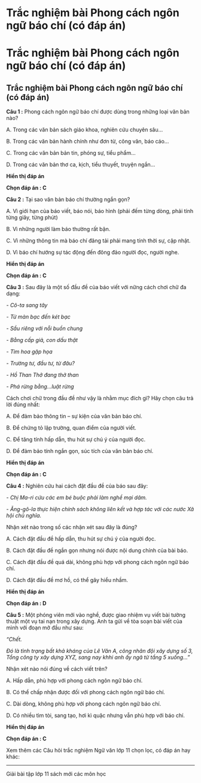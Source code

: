 # Trắc nghiệm bài Phong cách ngôn ngữ báo chí (có đáp án)

# Trắc nghiệm bài Phong cách ngôn ngữ báo chí (có đáp án)

## Trắc nghiệm bài Phong cách ngôn ngữ báo chí (có đáp án)

**Câu 1 :** Phong cách ngôn ngữ báo chí được dùng trong những loại văn bản nào? 

A. Trong các văn bản sách giáo khoa, nghiên cứu chuyên sâu…

B. Trong các văn bản hành chính như đơn từ, công văn, báo cáo…

C. Trong các văn bản bản tin, phóng sự, tiểu phẩm…

D. Trong các văn bản thơ ca, kịch, tiểu thuyết, truyện ngắn…

**Hiển thị đáp án**

**Chọn đáp án : C**

**Câu 2 :** Tại sao văn bản báo chí thường ngắn gọn? 

A. Vì giới hạn của báo viết, báo nói, báo hình (phải đếm từng dòng, phải tính từng giây, từng phút) 

B. Vì những người làm báo thường rất bận. 

C. Vì những thông tin mà báo chí đăng tải phải mang tính thời sự, cập nhật. 

D. Vì báo chí hướng sự tác động đến đông đảo người đọc, người nghe. 

**Hiển thị đáp án**

**Chọn đáp án : C**

**Câu 3 :** Sau đây là một số đầu đề của báo viết với nững cách chơi chữ đa dạng: 

_\- Cô-ta sang tây_

_\- Từ màn bạc đến két bạc_

_\- Sầu riêng với nỗi buồn chung_

_\- Bằng cấp giả, con dấu thật_

_\- Tìm hoa gặp họa_

_\- Trường tư, đầu tư, từ đâu?_

_\- Hồ Than Thở đang thở than_

_\- Phá rừng bằng…luật rừng_

Cách chơi chữ trong đầu đề như vậy là nhằm mục đích gì? Hãy chọn câu trả lời đúng nhất: 

A. Để đảm bảo thông tin – sự kiện của văn bản báo chí. 

B. Để chứng tỏ lập trường, quan điểm của người viết. 

C. Để tăng tính hấp dẫn, thu hút sự chú ý của người đọc. 

D. Để đảm bảo tính ngắn gọn, súc tích của văn bản báo chí. 

**Hiển thị đáp án**

**Chọn đáp án : C**

**Câu 4 :** Nghiên cứu hai cách đặt đầu đề của báo sau đây: 

\- _Chị Ma-ri cứu các em bé buộc phải làm nghề mại dâm._

\- _Ăng-gô-la thực hiện chính sách không liên kết và hợp tác với các nước Xã hội chủ nghĩa._

Nhận xét nào trong số các nhận xét sau đây là đúng? 

A. Cách đặt đầu đề hấp dẫn, thu hút sự chú ý của người đọc. 

B. Cách đặt đầu đề ngắn gọn nhưng nói được nội dung chính của bài báo. 

C. Cách đặt đầu đề quá dài, không phù hợp với phong cách ngôn ngữ báo chí. 

D. Cách đặt đầu đề mơ hồ, có thể gây hiểu nhầm. 

**Hiển thị đáp án**

**Chọn đáp án : D**

**Câu 5 :** Một phóng viên mới vào nghề, được giao nhiệm vụ viết bài tường thuật một vụ tai nạn trong xây dựng. Anh ta gửi về tòa soạn bài viết của mình với đoạn mở đầu như sau: 

_“Chết._

_Đó là tình trạng bất khả kháng của Lê Văn A, công nhân đội xây dựng số 3, Tổng công ty xây dựng XYZ, sang nay khhi anh ấy ngã từ tầng 5 xuống…”_

Nhận xét nào nói đúng về cách viết trên? 

A. Hấp dẫn, phù hợp với phong cách ngôn ngữ báo chí. 

B. Có thể chấp nhận được đối với phong cách ngôn ngữ báo chí. 

C. Dài dòng, không phù hợp với phong cách ngôn ngữ báo chí. 

D. Có nhiều tìm tòi, sang tạo, hơi kì quặc nhưng vẫn phù hợp với báo chí. 

**Hiển thị đáp án**

**Chọn đáp án : C**

Xem thêm các Câu hỏi trắc nghiệm Ngữ văn lớp 11 chọn lọc, có đáp án hay khác:

* * *

Giải bài tập lớp 11 sách mới các môn học
